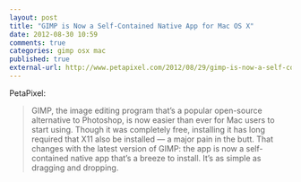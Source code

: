 ```yaml
---
layout: post
title: "GIMP is Now a Self-Contained Native App for Mac OS X"
date: 2012-08-30 10:59
comments: true
categories: gimp osx mac
published: true
external-url: http://www.petapixel.com/2012/08/29/gimp-is-now-a-self-contained-native-app-for-mac-os-x/
---
```

PetaPixel:

> GIMP, the image editing program that’s a popular open-source alternative to Photoshop, is now easier than ever for Mac users to start using. Though it was completely free, installing it has long required that X11 also be installed — a major pain in the butt. That changes with the latest version of GIMP: the app is now a self-contained native app that’s a breeze to install. It’s as simple as dragging and dropping.
